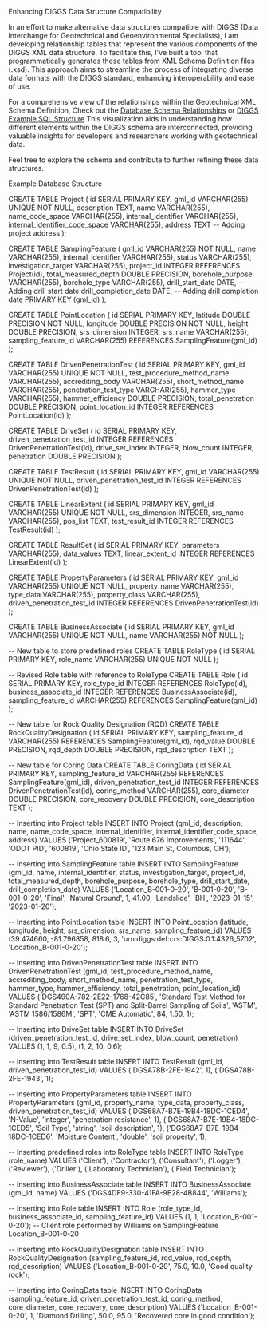 Enhancing DIGGS Data Structure Compatibility

In an effort to make alternative data structures compatible with DIGGS (Data Interchange for Geotechnical and Geoenvironmental Specialists), I am developing relationship tables that represent the various components of the DIGGS XML data structure. To facilitate this, I've built a tool that programmatically generates these tables from XML Schema Definition files (.xsd). This approach aims to streamline the process of integrating diverse data formats with the DIGGS standard, enhancing interoperability and ease of use.

For a comprehensive view of the relationships within the Geotechnical XML Schema Definition, Check out the [Database Schema Relationships](https://dbdocs.io/ross.cutts/DIGGS_Schema?view=relationships) or [DIGGS Example SQL Structure]([https://dbdiagram.io/d/DIGGS-SQL-Structure-668dcbd19939893dae7ebb48](https://dbdiagram.io/d/DIGGS_Compliant_SPT_Example-66b13a178b4bb5230e4a613f)) This visualization aids in understanding how different elements within the DIGGS schema are interconnected, providing valuable insights for developers and researchers working with geotechnical data.

Feel free to explore the schema and contribute to further refining these data structures.

Example Database Structure

CREATE TABLE Project (
    id SERIAL PRIMARY KEY,
    gml_id VARCHAR(255) UNIQUE NOT NULL,
    description TEXT,
    name VARCHAR(255),
    name_code_space VARCHAR(255),
    internal_identifier VARCHAR(255),
    internal_identifier_code_space VARCHAR(255),
    address TEXT  -- Adding project address
);

CREATE TABLE SamplingFeature (
    gml_id VARCHAR(255) NOT NULL,
    name VARCHAR(255),
    internal_identifier VARCHAR(255),
    status VARCHAR(255),
    investigation_target VARCHAR(255),
    project_id INTEGER REFERENCES Project(id),
    total_measured_depth DOUBLE PRECISION,
    borehole_purpose VARCHAR(255),
    borehole_type VARCHAR(255),
    drill_start_date DATE,  -- Adding drill start date
    drill_completion_date DATE,  -- Adding drill completion date
    PRIMARY KEY (gml_id)
);

CREATE TABLE PointLocation (
    id SERIAL PRIMARY KEY,
    latitude DOUBLE PRECISION NOT NULL,
    longitude DOUBLE PRECISION NOT NULL,
    height DOUBLE PRECISION,
    srs_dimension INTEGER,
    srs_name VARCHAR(255),
    sampling_feature_id VARCHAR(255) REFERENCES SamplingFeature(gml_id)
);

CREATE TABLE DrivenPenetrationTest (
    id SERIAL PRIMARY KEY,
    gml_id VARCHAR(255) UNIQUE NOT NULL,
    test_procedure_method_name VARCHAR(255),
    accrediting_body VARCHAR(255),
    short_method_name VARCHAR(255),
    penetration_test_type VARCHAR(255),
    hammer_type VARCHAR(255),
    hammer_efficiency DOUBLE PRECISION,
    total_penetration DOUBLE PRECISION,
    point_location_id INTEGER REFERENCES PointLocation(id)
);

CREATE TABLE DriveSet (
    id SERIAL PRIMARY KEY,
    driven_penetration_test_id INTEGER REFERENCES DrivenPenetrationTest(id),
    drive_set_index INTEGER,
    blow_count INTEGER,
    penetration DOUBLE PRECISION
);

CREATE TABLE TestResult (
    id SERIAL PRIMARY KEY,
    gml_id VARCHAR(255) UNIQUE NOT NULL,
    driven_penetration_test_id INTEGER REFERENCES DrivenPenetrationTest(id)
);

CREATE TABLE LinearExtent (
    id SERIAL PRIMARY KEY,
    gml_id VARCHAR(255) UNIQUE NOT NULL,
    srs_dimension INTEGER,
    srs_name VARCHAR(255),
    pos_list TEXT,
    test_result_id INTEGER REFERENCES TestResult(id)
);

CREATE TABLE ResultSet (
    id SERIAL PRIMARY KEY,
    parameters VARCHAR(255),
    data_values TEXT,
    linear_extent_id INTEGER REFERENCES LinearExtent(id)
);

CREATE TABLE PropertyParameters (
    id SERIAL PRIMARY KEY,
    gml_id VARCHAR(255) UNIQUE NOT NULL,
    property_name VARCHAR(255),
    type_data VARCHAR(255),
    property_class VARCHAR(255),
    driven_penetration_test_id INTEGER REFERENCES DrivenPenetrationTest(id)
);

CREATE TABLE BusinessAssociate (
    id SERIAL PRIMARY KEY,
    gml_id VARCHAR(255) UNIQUE NOT NULL,
    name VARCHAR(255) NOT NULL
);

-- New table to store predefined roles
CREATE TABLE RoleType (
    id SERIAL PRIMARY KEY,
    role_name VARCHAR(255) UNIQUE NOT NULL
);

-- Revised Role table with reference to RoleType
CREATE TABLE Role (
    id SERIAL PRIMARY KEY,
    role_type_id INTEGER REFERENCES RoleType(id),
    business_associate_id INTEGER REFERENCES BusinessAssociate(id),
    sampling_feature_id VARCHAR(255) REFERENCES SamplingFeature(gml_id)
);

-- New table for Rock Quality Designation (RQD)
CREATE TABLE RockQualityDesignation (
    id SERIAL PRIMARY KEY,
    sampling_feature_id VARCHAR(255) REFERENCES SamplingFeature(gml_id),
    rqd_value DOUBLE PRECISION,
    rqd_depth DOUBLE PRECISION,
    rqd_description TEXT
);

-- New table for Coring Data
CREATE TABLE CoringData (
    id SERIAL PRIMARY KEY,
    sampling_feature_id VARCHAR(255) REFERENCES SamplingFeature(gml_id),
    driven_penetration_test_id INTEGER REFERENCES DrivenPenetrationTest(id),
    coring_method VARCHAR(255),
    core_diameter DOUBLE PRECISION,
    core_recovery DOUBLE PRECISION,
    core_description TEXT
);

-- Inserting into Project table
INSERT INTO Project (gml_id, description, name, name_code_space, internal_identifier, internal_identifier_code_space, address)
VALUES ('Project_600819', 'Route 676 Improvements', '111644', 'ODOT PID', '600819', 'Ohio State ID', '123 Main St, Columbus, OH');

-- Inserting into SamplingFeature table
INSERT INTO SamplingFeature (gml_id, name, internal_identifier, status, investigation_target, project_id, total_measured_depth, borehole_purpose, borehole_type, drill_start_date, drill_completion_date)
VALUES ('Location_B-001-0-20', 'B-001-0-20', 'B-001-0-20', 'Final', 'Natural Ground', 1, 41.00, 'Landslide', 'BH', '2023-01-15', '2023-01-20');

-- Inserting into PointLocation table
INSERT INTO PointLocation (latitude, longitude, height, srs_dimension, srs_name, sampling_feature_id)
VALUES (39.474660, -81.796858, 818.6, 3, 'urn:diggs:def:crs:DIGGS:0.1:4326_5702', 'Location_B-001-0-20');

-- Inserting into DrivenPenetrationTest table
INSERT INTO DrivenPenetrationTest (gml_id, test_procedure_method_name, accrediting_body, short_method_name, penetration_test_type, hammer_type, hammer_efficiency, total_penetration, point_location_id)
VALUES ('DGS490A-782-2E22-1768-42C85', 'Standard Test Method for Standard Penetration Test (SPT) and Split-Barrel Sampling of Soils', 'ASTM', 'ASTM 1586/1586M', 'SPT', 'CME Automatic', 84, 1.50, 1);

-- Inserting into DriveSet table
INSERT INTO DriveSet (driven_penetration_test_id, drive_set_index, blow_count, penetration)
VALUES (1, 1, 9, 0.5), (1, 2, 10, 0.6);

-- Inserting into TestResult table
INSERT INTO TestResult (gml_id, driven_penetration_test_id)
VALUES ('DGSA78B-2FE-1942', 1), ('DGSA78B-2FE-1943', 1);

-- Inserting into PropertyParameters table
INSERT INTO PropertyParameters (gml_id, property_name, type_data, property_class, driven_penetration_test_id)
VALUES ('DGS68A7-B7E-19B4-18DC-1CED4', 'N-Value', 'integer', 'penetration resistance', 1), ('DGS68A7-B7E-19B4-18DC-1CED5', 'Soil Type', 'string', 'soil description', 1), ('DGS68A7-B7E-19B4-18DC-1CED6', 'Moisture Content', 'double', 'soil property', 1);

-- Inserting predefined roles into RoleType table
INSERT INTO RoleType (role_name) VALUES ('Client'), ('Contractor'), ('Consultant'), ('Logger'), ('Reviewer'), ('Driller'), ('Laboratory Technician'), ('Field Technician');

-- Inserting into BusinessAssociate table
INSERT INTO BusinessAssociate (gml_id, name) VALUES ('DGS4DF9-330-41FA-9E28-4B844', 'Williams');

-- Inserting into Role table
INSERT INTO Role (role_type_id, business_associate_id, sampling_feature_id) VALUES (1, 1, 'Location_B-001-0-20'); -- Client role performed by Williams on SamplingFeature Location_B-001-0-20

-- Inserting into RockQualityDesignation table
INSERT INTO RockQualityDesignation (sampling_feature_id, rqd_value, rqd_depth, rqd_description)
VALUES ('Location_B-001-0-20', 75.0, 10.0, 'Good quality rock');

-- Inserting into CoringData table
INSERT INTO CoringData (sampling_feature_id, driven_penetration_test_id, coring_method, core_diameter, core_recovery, core_description)
VALUES ('Location_B-001-0-20', 1, 'Diamond Drilling', 50.0, 95.0, 'Recovered core in good condition');


